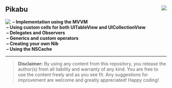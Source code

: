 <h2>Pikabu<img src="https://tinyurl.com/2pe63f6h" align="right" /></h2>
<p><img src="https://media.giphy.com/media/u6WqwPKqJJ8krhJW3D/giphy.gif" align="left" />
<strong>&nbsp;&ndash; Implementation using the MVVM</strong><br />
<strong>&nbsp;&ndash; Using custom cells for both UITableView and UICollectionView</strong><br />
<strong>&nbsp;&ndash; Delegates and Observers</strong><br />
<strong>&nbsp;&ndash; Generics and custom operators</strong><br />
<strong>&nbsp;&ndash; Creating your own Nib</strong><br />
<strong>&nbsp;&ndash; Using the NSCache</strong></p>

<hr>

<blockquote>
<b>Disclaimer:</b> By using any content from this repository, you release the author(s) from all liability and warranty of any kind. You are free to use the content freely and as you see fit. Any suggestions for improvement are welcome and greatly appreciated! Happy coding!
</blockquote>

